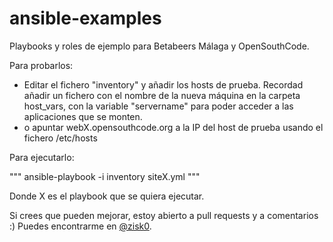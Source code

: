 # ansible-examples

Playbooks y roles de ejemplo para Betabeers Málaga y OpenSouthCode.

Para probarlos:

- Editar el fichero "inventory" y añadir los hosts de prueba. Recordad añadir un fichero con el nombre de la nueva máquina en la carpeta host_vars, con la variable "servername" para poder acceder a las aplicaciones que se monten.
- o apuntar webX.opensouthcode.org a la IP del host de prueba usando el fichero /etc/hosts

Para ejecutarlo:

"""
ansible-playbook -i inventory siteX.yml
"""

Donde X es el playbook que se quiera ejecutar.

Si crees que pueden mejorar, estoy abierto a pull requests y a comentarios :) Puedes encontrarme en [@zisk0](https://www.twitter.com/zisk0 "@zisk0").

